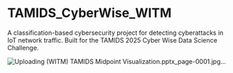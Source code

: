 # TAMIDS_CyberWise_WITM
A classification-based cybersecurity project for detecting cyberattacks in IoT network traffic. Built for the TAMIDS 2025 Cyber Wise Data Science Challenge.

![Uploading (WITM) TAMIDS Midpoint Visualization.pptx_page-0001.jpg…]()
